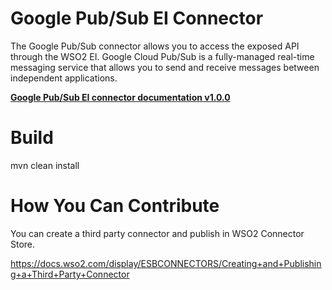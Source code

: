 # Google Pub/Sub EI Connector

The Google Pub/Sub connector allows you to access the exposed API through the WSO2 EI. Google Cloud Pub/Sub is a fully-managed real-time messaging service that allows you to send and receive messages between independent applications.

**[Google Pub/Sub EI connector documentation v1.0.0](docs/README.md)**

 # Build

mvn clean install
# How You Can Contribute

You can create a third party connector and publish in WSO2 Connector Store.

https://docs.wso2.com/display/ESBCONNECTORS/Creating+and+Publishing+a+Third+Party+Connector